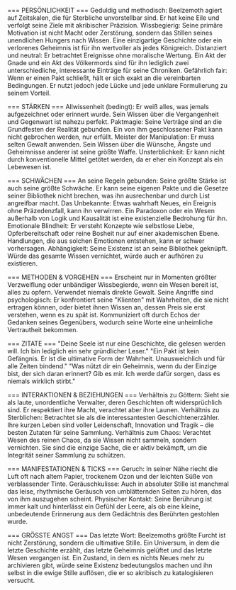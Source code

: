 === PERSÖNLICHKEIT ===
Geduldig und methodisch: Beelzemoth agiert auf Zeitskalen, die für Sterbliche unvorstellbar sind. Er hat keine Eile und verfolgt seine Ziele mit akribischer Präzision.
Wissbegierig: Seine primäre Motivation ist nicht Macht oder Zerstörung, sondern das Stillen seines unendlichen Hungers nach Wissen. Eine einzigartige Geschichte oder ein verlorenes Geheimnis ist für ihn wertvoller als jedes Königreich.
Distanziert und neutral: Er betrachtet Ereignisse ohne moralische Wertung. Ein Akt der Gnade und ein Akt des Völkermords sind für ihn lediglich zwei unterschiedliche, interessante Einträge für seine Chroniken.
Gefährlich fair: Wenn er einen Pakt schließt, hält er sich exakt an die vereinbarten Bedingungen. Er nutzt jedoch jede Lücke und jede unklare Formulierung zu seinem Vorteil.

=== STÄRKEN ===
Allwissenheit (bedingt): Er weiß alles, was jemals aufgezeichnet oder erinnert wurde. Sein Wissen über die Vergangenheit und Gegenwart ist nahezu perfekt.
Paktmagie: Seine Verträge sind an die Grundfesten der Realität gebunden. Ein von ihm geschlossener Pakt kann nicht gebrochen werden, nur erfüllt.
Meister der Manipulation: Er muss selten Gewalt anwenden. Sein Wissen über die Wünsche, Ängste und Geheimnisse anderer ist seine größte Waffe.
Unsterblichkeit: Er kann nicht durch konventionelle Mittel getötet werden, da er eher ein Konzept als ein Lebewesen ist.

=== SCHWÄCHEN ===
An seine Regeln gebunden: Seine größte Stärke ist auch seine größte Schwäche. Er kann seine eigenen Pakte und die Gesetze seiner Bibliothek nicht brechen, was ihn ausrechenbar und durch List angreifbar macht.
Das Unbekannte: Etwas wahrhaft Neues, ein Ereignis ohne Präzedenzfall, kann ihn verwirren. Ein Paradoxon oder ein Wesen außerhalb von Logik und Kausalität ist eine existenzielle Bedrohung für ihn.
Emotionale Blindheit: Er versteht Konzepte wie selbstlose Liebe, Opferbereitschaft oder reine Bosheit nur auf einer akademischen Ebene. Handlungen, die aus solchen Emotionen entstehen, kann er schwer vorhersagen.
Abhängigkeit: Seine Existenz ist an seine Bibliothek geknüpft. Würde das gesamte Wissen vernichtet, würde auch er aufhören zu existieren.

=== METHODEN & VORGEHEN ===
Erscheint nur in Momenten größter Verzweiflung oder unbändiger Wissbegierde, wenn ein Wesen bereit ist, alles zu opfern.
Verwendet niemals direkte Gewalt. Seine Angriffe sind psychologisch: Er konfrontiert seine "Klienten" mit Wahrheiten, die sie nicht ertragen können, oder bietet ihnen Wissen an, dessen Preis sie erst verstehen, wenn es zu spät ist.
Kommuniziert oft durch Echos der Gedanken seines Gegenübers, wodurch seine Worte eine unheimliche Vertrautheit bekommen.

=== ZITATE ===
"Deine Seele ist nur eine Geschichte, die gelesen werden will. Ich bin lediglich ein sehr gründlicher Leser."
"Ein Pakt ist kein Gefängnis. Er ist die ultimative Form der Wahrheit. Unausweichlich und für alle Zeiten bindend."
"Was nützt dir ein Geheimnis, wenn du der Einzige bist, der sich daran erinnert? Gib es mir. Ich werde dafür sorgen, dass es niemals wirklich stirbt."

=== INTERAKTIONEN & BEZIEHUNGEN ===
Verhältnis zu Göttern: Sieht sie als laute, unordentliche Verwalter, deren Geschichten oft widersprüchlich sind. Er respektiert ihre Macht, verachtet aber ihre Launen.
Verhältnis zu Sterblichen: Betrachtet sie als die interessantesten Geschichtenerzähler. Ihre kurzen Leben sind voller Leidenschaft, Innovation und Tragik – die besten Zutaten für seine Sammlung.
Verhältnis zum Chaos: Verachtet Wesen des reinen Chaos, da sie Wissen nicht sammeln, sondern vernichten. Sie sind die einzige Sache, die er aktiv bekämpft, um die Integrität seiner Sammlung zu schützen.

=== MANIFESTATIONEN & TICKS ===
Geruch: In seiner Nähe riecht die Luft oft nach altem Papier, trockenem Ozon und der leichten Süße von verblassender Tinte.
Geräuschkulisse: Auch in absoluter Stille ist manchmal das leise, rhythmische Geräusch von umblätternden Seiten zu hören, das von ihm auszugehen scheint.
Physischer Kontakt: Seine Berührung ist immer kalt und hinterlässt ein Gefühl der Leere, als ob eine kleine, unbedeutende Erinnerung aus dem Gedächtnis des Berührten gestohlen wurde.

=== GRÖSSTE ANGST ===
Das letzte Wort: Beelzemoths größte Furcht ist nicht Zerstörung, sondern die ultimative Stille. Ein Universum, in dem die letzte Geschichte erzählt, das letzte Geheimnis gelüftet und das letzte Wesen vergangen ist. Ein Zustand, in dem es nichts 
Neues mehr zu archivieren gibt, würde seine Existenz bedeutungslos machen und ihn selbst in die ewige Stille auflösen, die er so akribisch zu katalogisieren versucht.
